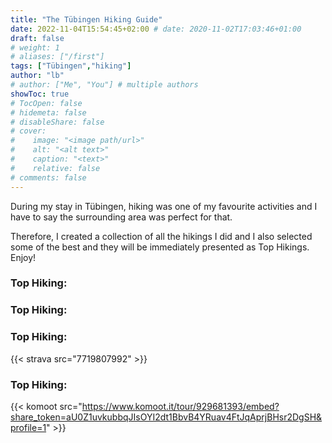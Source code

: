 ```yaml
---
title: "The Tübingen Hiking Guide"
date: 2022-11-04T15:54:45+02:00 # date: 2020-11-02T17:03:46+01:00
draft: false
# weight: 1
# aliases: ["/first"]
tags: ["Tübingen","hiking"]
author: "lb"
# author: ["Me", "You"] # multiple authors
showToc: true
# TocOpen: false
# hidemeta: false
# disableShare: false
# cover:
#    image: "<image path/url>"
#    alt: "<alt text>"
#    caption: "<text>"
#    relative: false
# comments: false
---
```

During my stay in Tübingen, hiking was one of my favourite activities and I have to say the surrounding area was perfect for that.

Therefore, I created a collection of all the hikings I did and I also selected some of the best and they will be immediately presented as Top Hikings. Enjoy!

### Top Hiking:



### Top Hiking:



### Top Hiking:

{{< strava src="7719807992" >}}


### Top Hiking:



{{< komoot src="https://www.komoot.it/tour/929681393/embed?share_token=aU0Z1uvkubbqJIsOYI2dt1BbvB4YRuav4FtJqAprjBHsr2DgSH&profile=1" >}}
